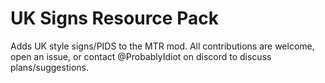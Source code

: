 # UK Signs Resource Pack
Adds UK style signs/PIDS to the MTR mod. 
All contributions are welcome, open an issue, or contact @ProbablyIdiot on discord to discuss plans/suggestions.
